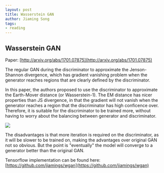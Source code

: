```yaml
---
layout: post
title: Wasserstein GAN
author: Jiaming Song
tags:
- reading
---
```


## Wasserstein GAN

Paper: [http://arxiv.org/abs/1701.07875](http://arxiv.org/abs/1701.07875)



The regular GAN during the discriminator to approximate the Jenson-Shannon divergence, which has gradient vanishing problem when the generator reaches regions that are clearly defined by the discriminator.

In this paper, the authors proposed to use the discriminator to approximate the Earth-Mover distance (or Wasserstein-1). The EM distance has nicer properties than JS divergence, in that the gradient will not vanish when the generator reaches a region that the discriminator has high conficence over. Therefore, it is suitable for the discriminator to be trained more, without having to worry about the balancing between generator and discriminator.

![]({{site.baseurl}}/public/img/reading/wgan.png})



The disadvantages is that more iteration is required on the discriminator, as it will be slower to be trained on, making the advantages over original GAN not so obvious. But the point is "eventually" the model will converge to a generator better than the original GAN.



Tensorflow implementation can be found here: [https://github.com/jiamings/wgan](https://github.com/jiamings/wgan)